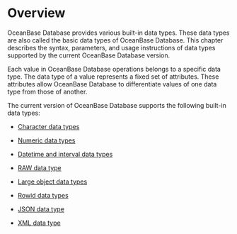 # Overview

OceanBase Database provides various built-in data types. These data types are also called the basic data types of OceanBase Database. This chapter describes the syntax, parameters, and usage instructions of data types supported by the current OceanBase Database version.

Each value in OceanBase Database operations belongs to a specific data type. The data type of a value represents a fixed set of attributes. These attributes allow OceanBase Database to differentiate values of one data type from those of another.

The current version of OceanBase Database supports the following built-in data types:

* [Character data types](200.character-data-type-of-oracle-mode/100.overview-of-character-data-types-of-oracle-mode.md)

* [Numeric data types](300.numeric-data-type-of-oracle-mode/100.overview-of-numeric-data-types-of-oracle-mode.md)

* [Datetime and interval data types](400.date-time-and-interval-data-types-of-oracle-mode/100.overview-of-date-time-and-interval-data-types-of-oracle-mode.md)

* [RAW data type](../100.built-in-data-types-of-oracle-mode/500.raw-data-type-of-oracle-mode.md)

* [Large object data types](600.large-object-data-type-of-oracle-mode/100.data-types-of-large-objects-of-oracle-mode.md)

* [Rowid data types](../100.built-in-data-types-of-oracle-mode/700.rowid-datatype-of-oracle-mode.md)

* [JSON data type](1000.json-formatted-data-type-oracle-mode/100.json-data-type-overview-of-oracle-mode.md)

* [XML data type](1100.xml-date-type-of-oracle-mode/100.xml-data-type-overview-of-oracle-mode.md)
